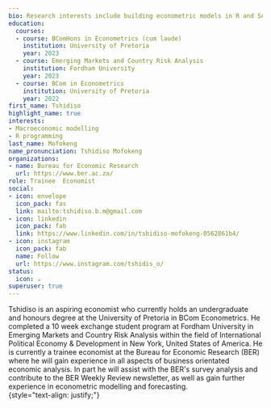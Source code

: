 ```yaml
---
bio: Research interests include building econometric models in R and SAS as well short research notes on monetary and fiscal developments on the international economies. 
education:
  courses:
  - course: BComHons in Econometrics (cum laude)
    institution: University of Pretoria
    year: 2023
  - course: Emerging Markets and Country Risk Analysis
    institution: Fordham University
    year: 2023
  - course: BCom in Econometrics
    institution: University of Pretoria
    year: 2022
first_name: Tshidiso
highlight_name: true
interests:
- Macroeconomic modelling
- R programming
last_name: Mofokeng
name_pronunciation: Tshidiso Mofokeng
organizations:
- name: Bureau for Economic Research
  url: https://www.ber.ac.za/
role: Trainee  Economist
social:
- icon: envelope
  icon_pack: fas
  link: mailto:tshidiso.b.m@gmail.com
- icon: linkedin
  icon_pack: fab
  link: https://www.linkedin.com/in/tshidiso-mofokeng-0562861b4/
- icon: instagram
  icon_pack: fab
  name: Follow
  url: https://www.instagram.com/tshidis_o/
status:
  icon: ☕️
superuser: true
---
```


Tshidiso is an aspiring economist who currently holds an undergraduate and honours degree at the University of Pretoria in BCom Econometrics. He completed a 10 week exchange student program at Fordham University in Emerging Markets and Country Risk Analysis within the field of International Political Economy & Development in New York, United States of America. He is currently a trainee economist at the Bureau for Economic Research (BER) where he will gain experience in all aspects of business orientated economic analysis. In part he will assist with the BER's survey analysis and contribute to the BER Weekly Review newsletter, as well as gain further experience in econometric modelling and forecasting.  
{style="text-align: justify;"}

